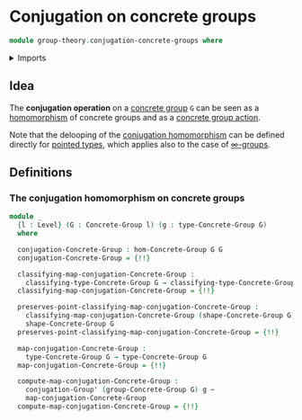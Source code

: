 # Conjugation on concrete groups

```agda
module group-theory.conjugation-concrete-groups where
```

<details><summary>Imports</summary>

```agda
open import foundation.homotopies
open import foundation.identity-types
open import foundation.universe-levels

open import group-theory.concrete-groups
open import group-theory.conjugation
open import group-theory.homomorphisms-concrete-groups

open import higher-group-theory.conjugation
```

</details>

## Idea

The **conjugation operation** on a
[concrete group](group-theory.concrete-groups.md) `G` can be seen as a
[homomorphism](group-theory.homomorphisms-concrete-groups.md) of concrete groups
and as a [concrete group action](group-theory.concrete-group-actions.md).

Note that the delooping of the
[conjugation homomorphism](structured-types.conjugation-pointed-types.md) can be
defined directly for [pointed types](structured-types.pointed-types.md), which
applies also to the case of [∞-groups](higher-group-theory.higher-groups.md).

## Definitions

### The conjugation homomorphism on concrete groups

```agda
module _
  {l : Level} (G : Concrete-Group l) (g : type-Concrete-Group G)
  where

  conjugation-Concrete-Group : hom-Concrete-Group G G
  conjugation-Concrete-Group = {!!}

  classifying-map-conjugation-Concrete-Group :
    classifying-type-Concrete-Group G → classifying-type-Concrete-Group G
  classifying-map-conjugation-Concrete-Group = {!!}

  preserves-point-classifying-map-conjugation-Concrete-Group :
    classifying-map-conjugation-Concrete-Group (shape-Concrete-Group G) ＝
    shape-Concrete-Group G
  preserves-point-classifying-map-conjugation-Concrete-Group = {!!}

  map-conjugation-Concrete-Group :
    type-Concrete-Group G → type-Concrete-Group G
  map-conjugation-Concrete-Group = {!!}

  compute-map-conjugation-Concrete-Group :
    conjugation-Group' (group-Concrete-Group G) g ~
    map-conjugation-Concrete-Group
  compute-map-conjugation-Concrete-Group = {!!}
```
